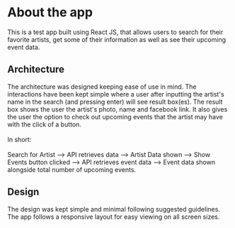<h1>About the app</h1>
This is a test app built using React JS, that allows users to search for their favorite artists, get some of their information as well as see their upcoming event data.

<h2>Architecture</h2>
The architecture was designed keeping ease of use in mind. The interactions have been kept simple where a user after inputting the artist's name in the search (and pressing enter) will see result box(es). The result box shows the user the artist's photo, name and facebook link. It also gives the user the option to check out upcoming events that the artist may have with the click of a button.
<br></br>
In short:  <br></br>
Search for Artist --> API retrieves data --> Artist Data shown --> Show Events button clicked --> API retrieves event data --> Event data shown alongside total number of upcoming events.</p>

<h2>Design</h2>
The design was kept simple and minimal following suggested guidelines. The app follows a responsive layout for easy viewing on all screen sizes.
